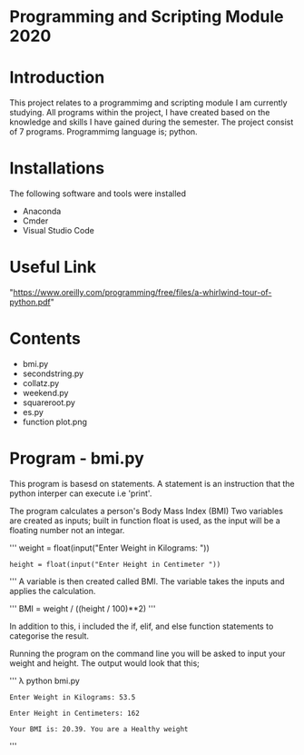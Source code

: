 # Programming and Scripting Module 2020



# Introduction

This project relates to a programmimg and scripting module I am currently studying. All programs within the project, I have created based on the knowledge and skills I have gained during the semester. The project consist of 7 programs. Programmimg language is; python. 

# Installations

The following software and tools were installed

- Anaconda
- Cmder
- Visual Studio Code 

# Useful Link

"https://www.oreilly.com/programming/free/files/a-whirlwind-tour-of-python.pdf"

# Contents 

- bmi.py
- secondstring.py
- collatz.py 
- weekend.py
- squareroot.py
- es.py
- function plot.png


# Program - bmi.py

This program is basesd on statements.
A statement is an instruction that the python interper can execute i.e 'print'. 

The program calculates a person's Body Mass Index (BMI)
Two variables are created as inputs; built in function float is used, as the input will be a floating number not an integar.

'''
    weight = float(input("Enter Weight in Kilograms: "))

    height = float(input("Enter Height in Centimeter "))

'''
A variable is then created called BMI. The variable takes the inputs and applies the calculation.

'''
    BMI = weight / ((height / 100)**2) 
'''

In addition to this, i included the if, elif, and  else function statements to categorise the result. 

Running the program on the command line you will be asked to input your weight and height. The output would look that this; 

'''
    λ python bmi.py

    Enter Weight in Kilograms: 53.5

    Enter Height in Centimeters: 162
    
    Your BMI is: 20.39. You are a Healthy weight

'''
